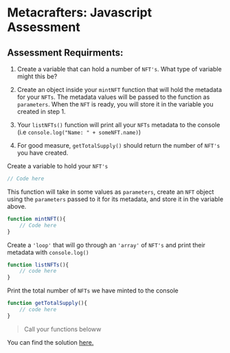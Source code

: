 # Metacrafters: Javascript Assessment

## Assessment Requirments:
1. Create a variable that can hold a number of `NFT's`. What type of variable might this be?
   
2. Create an object inside your `mintNFT` function that will hold the metadata for your `NFTs`. The metadata values will be passed to the function as `parameters`. When the `NFT` is ready, you will store it in the variable you created in step 1.

3. Your `listNFTs()` function will print all your `NFTs` metadata to the console (i.e `console.log("Name: " + someNFT.name)`)

4. For good measure, `getTotalSupply()` should return the number of `NFT's` you have created.   

Create a variable to hold your `NFT's`<br>

```js
// Code here
```

This function will take in some values as `parameters`, create an `NFT` object using the `parameters` passed to it for its metadata, and store it in the variable above.

```js
function mintNFT(){
    // Code here
}
```

Create a `'loop'` that will go through an `'array'` of `NFT's` and print their metadata with `console.log()`

```js
function listNFTs(){
    // code here
}
```

Print the total number of `NFTs` we have minted to the console

```js
function getTotalSupply(){
    // code here
}
```

> Call your functions beloww


You can find the solution [here.](https://www.youtube.com/watch?v=LXpYDm3THGk)


